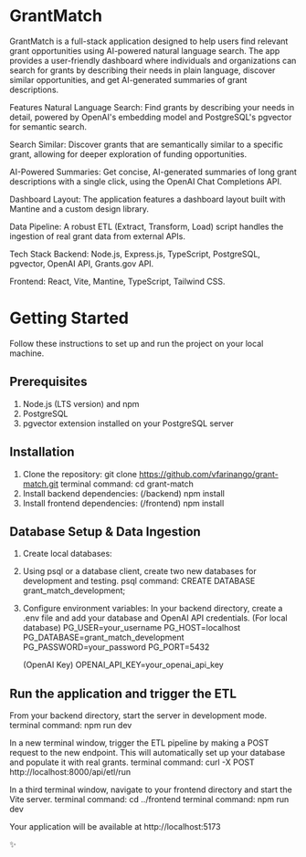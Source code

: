 # GrantMatch 
GrantMatch is a full-stack application designed to help users find relevant grant opportunities using AI-powered natural language search. The app provides a user-friendly dashboard where individuals and organizations can search for grants by describing their needs in plain language, discover similar opportunities, and get AI-generated summaries of grant descriptions.

Features
Natural Language Search: Find grants by describing your needs in detail, powered by OpenAI's embedding model and PostgreSQL's pgvector for semantic search.

Search Similar: Discover grants that are semantically similar to a specific grant, allowing for deeper exploration of funding opportunities.

AI-Powered Summaries: Get concise, AI-generated summaries of long grant descriptions with a single click, using the OpenAI Chat Completions API.

Dashboard Layout: The application features a dashboard layout built with Mantine and a custom design library.

Data Pipeline: A robust ETL (Extract, Transform, Load) script handles the ingestion of real grant data from external APIs.

Tech Stack
Backend: Node.js, Express.js, TypeScript, PostgreSQL, pgvector, OpenAI API, Grants.gov API.

Frontend: React, Vite, Mantine, TypeScript, Tailwind CSS.

# Getting Started
Follow these instructions to set up and run the project on your local machine.

## Prerequisites
1. Node.js (LTS version) and npm
2. PostgreSQL
3. pgvector extension installed on your PostgreSQL server


## Installation
1. Clone the repository: git clone https://github.com/vfarinango/grant-match.git
    terminal command: cd grant-match
3. Install backend dependencies: (/backend) npm install
4. Install frontend dependencies: (/frontend) npm install

## Database Setup & Data Ingestion
1. Create local databases:
2. Using psql or a database client, create two new databases for development and testing.
    psql command: CREATE DATABASE grant_match_development;
3. Configure environment variables:
   In your backend directory, create a .env file and add your database and OpenAI API credentials.
   (For local database)
   PG_USER=your_username
   PG_HOST=localhost
   PG_DATABASE=grant_match_development
   PG_PASSWORD=your_password
   PG_PORT=5432
   
   (OpenAI Key)
   OPENAI_API_KEY=your_openai_api_key

## Run the application and trigger the ETL
From your backend directory, start the server in development mode.
terminal command: npm run dev

In a new terminal window, trigger the ETL pipeline by making a POST request to the new endpoint. This will automatically set up your database and populate it with real grants.
terminal command: curl -X POST http://localhost:8000/api/etl/run

In a third terminal window, navigate to your frontend directory and start the Vite server.
terminal command: cd ../frontend
terminal command: npm run dev

Your application will be available at http://localhost:5173

✨
